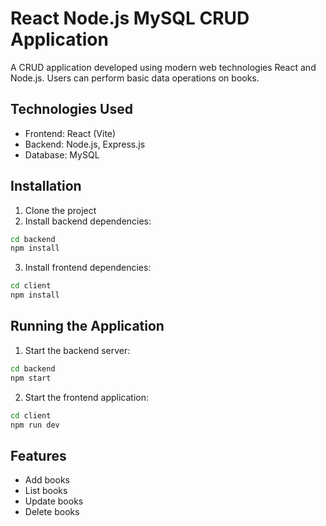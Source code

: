 # React Node.js MySQL CRUD Application

A CRUD application developed using modern web technologies React and Node.js. Users can perform basic data operations on books.

## Technologies Used

- Frontend: React (Vite)
- Backend: Node.js, Express.js
- Database: MySQL

## Installation

1. Clone the project
2. Install backend dependencies:
```bash
cd backend
npm install
```

3. Install frontend dependencies:
```bash
cd client
npm install
```

## Running the Application

1. Start the backend server:
```bash
cd backend
npm start
```

2. Start the frontend application:
```bash
cd client
npm run dev
```

## Features

- Add books
- List books
- Update books
- Delete books
